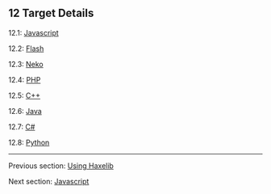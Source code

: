 ## 12 Target Details

12.1: [Javascript](target-javascript.md)

12.2: [Flash](target-flash.md)

12.3: [Neko](#)

12.4: [PHP](#)

12.5: [C++](target-cpp.md)

12.6: [Java](#)

12.7: [C#](#)

12.8: [Python](target-python.md)

---

Previous section: [Using Haxelib](haxelib-using.md)

Next section: [Javascript](target-javascript.md)